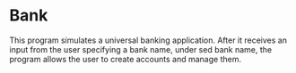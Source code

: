 # Bank
This program simulates a universal banking application. After it receives an input from the user specifying a bank name, under sed bank name, the program allows the user to create accounts and manage them.
